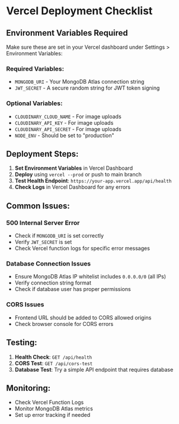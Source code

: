 # Vercel Deployment Checklist

## Environment Variables Required

Make sure these are set in your Vercel dashboard under Settings > Environment Variables:

### Required Variables:
- `MONGODB_URI` - Your MongoDB Atlas connection string
- `JWT_SECRET` - A secure random string for JWT token signing

### Optional Variables:
- `CLOUDINARY_CLOUD_NAME` - For image uploads
- `CLOUDINARY_API_KEY` - For image uploads  
- `CLOUDINARY_API_SECRET` - For image uploads
- `NODE_ENV` - Should be set to "production"

## Deployment Steps:

1. **Set Environment Variables** in Vercel Dashboard
2. **Deploy** using `vercel --prod` or push to main branch
3. **Test Health Endpoint**: `https://your-app.vercel.app/api/health`
4. **Check Logs** in Vercel Dashboard for any errors

## Common Issues:

### 500 Internal Server Error
- Check if `MONGODB_URI` is set correctly
- Verify `JWT_SECRET` is set
- Check Vercel function logs for specific error messages

### Database Connection Issues
- Ensure MongoDB Atlas IP whitelist includes `0.0.0.0/0` (all IPs)
- Verify connection string format
- Check if database user has proper permissions

### CORS Issues
- Frontend URL should be added to CORS allowed origins
- Check browser console for CORS errors

## Testing:

1. **Health Check**: `GET /api/health`
2. **CORS Test**: `GET /api/cors-test`
3. **Database Test**: Try a simple API endpoint that requires database

## Monitoring:

- Check Vercel Function Logs
- Monitor MongoDB Atlas metrics
- Set up error tracking if needed
